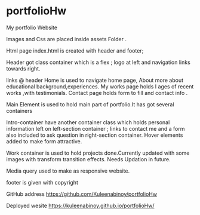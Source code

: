 # portfolioHw

My portfolio Website

Images and Css  are placed inside assets Folder .

 
 Html page index.html is created with header and footer;

 Header got class container which is a flex ; logo at left and navigation links towards right.

 links @ header
 Home is used to navigate home page,
  About more about educational background,experiences.
  My works page holds I ages of recent works ,with testimonials.
  Contact page holds form to  fill and contact info  .

 Main Element is used to hold main part of portfolio.It has got several containers
  
  Intro-container  have another container class
  which holds personal information  left on left-section container ;
  links to contact me and a form also included  to ask question in right-section container.
  Hover elements added to make form attractive.

 Work container is used to hold projects done.Currently updated with some images with transform transition effects.
 Needs Updation in future.

Media query used to make as responsive website.

 footer is given with copyright

GitHub address https://github.com/Kuleenabinoy/portfolioHw

Deployed wesite https://kuleenabinoy.github.io/portfolioHw/